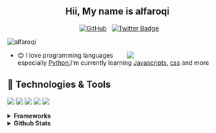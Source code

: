 <div align='center'>

## Hii, My name is alfaroqi


&nbsp; [![GitHub](https://img.shields.io/github/followers/alfaroqi?label=Follow%20Me%21%21&style=for-the-badge&logo=Github)](https://github.com/alfaroqi?tab=followers)
&nbsp; [![Twitter Badge](https://img.shields.io/badge/-Twitter-e4405f?style=for-the-badge&logo=Twitter&logoColor=white)](https://twitter.com/Haikii6)
<p align=left> <img src=https://komarev.com/ghpvc/?username=alfaroqi alt=alfaroqi /> </p>

</div>

<img align='right' src="https://media3.giphy.com/media/LmNwrBhejkK9EFP504/200w.gif?cid=82a1493bhee42c3puoi1vmeyqo3ph1y3ifsq0dqe3vxkto0m&rid=200w.gif&ct=g" width="230" />

- 😊 I love programming languages especially [Python](https://www.python.org/),I’m currently learning [Javascripts](https://www.javascript.com/), [css](https://css-tricks.com/) and more

## 🔧 Technologies & Tools
![](https://img.shields.io/badge/OS-Linux-informational?style=flat&logo=linux&logoColor=white&color=2bbc8a)
![](https://img.shields.io/badge/vscode-IDE-informational?style=flat&logo=visualstudiocode&logoColor=white&color=2bbc8a)
![](https://img.shields.io/badge/Code-Python-informational?style=flat&logo=python&logoColor=white&color=2bbc8a)
![](https://img.shields.io/badge/Code-JavaScript-informational?style=flat&logo=javascript&logoColor=white&color=2bbc8a)
![](https://img.shields.io/badge/HTML-informational?style=flat&logo=html5&logoColor=white&color=2bbc8a)



<details>
	<summary><b>Frameworks</b></summary>
	<ul>
		<code><img height="25" width="25" src="https://static.djangoproject.com/img/favicon.6dbf28c0650e.ico" alt="django" /></code>
		<code><img height="25" src="https://raw.githubusercontent.com/github/explore/80688e429a7d4ef2fca1e82350fe8e3517d3494d/topics/bootstrap/bootstrap.png" alt="bootstrap" /></code>
	</ul>
</details>

<details>	
	<summary><b>Github Stats</b></summary>
	<br/>
	<img height="180em" src="https://github-readme-stats.vercel.app/api?username=alfaroqi&show_icons=true&hide_border=true&theme=cobalt" />
</details>

<br>
